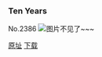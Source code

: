 ### Ten Years
No.2386
![图片不见了~~~](https://imgs.xkcd.com/comics/ten_years.png)

[原址](https://xkcd.com//2386) [下载](https://imgs.xkcd.com/comics/ten_years.png)

